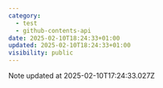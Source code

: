 ```yaml
---
category:
  - test
  - github-contents-api
date: 2025-02-10T18:24:33+01:00
updated: 2025-02-10T18:24:33+01:00
visibility: public
---
```


Note updated at 2025-02-10T17:24:33.027Z